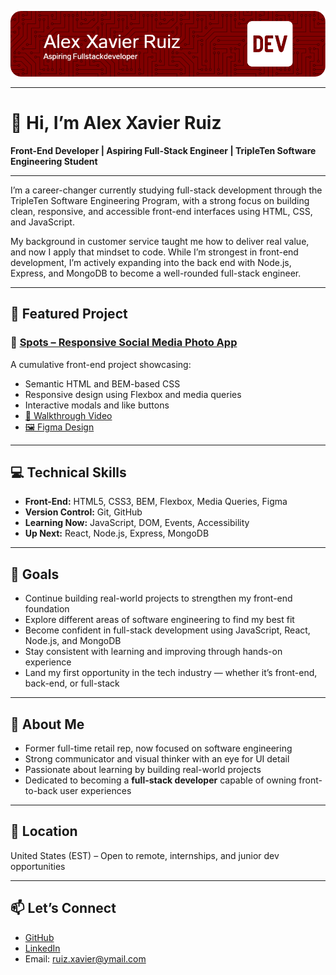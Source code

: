 ![Header](./github-header-image.png)

---

# 👋 Hi, I’m Alex Xavier Ruiz  
**Front-End Developer | Aspiring Full-Stack Engineer | TripleTen Software Engineering Student**

---

I’m a career-changer currently studying full-stack development through the TripleTen Software Engineering Program, with a strong focus on building clean, responsive, and accessible front-end interfaces using HTML, CSS, and JavaScript.

My background in customer service taught me how to deliver real value, and now I apply that mindset to code. While I’m strongest in front-end development, I’m actively expanding into the back end with Node.js, Express, and MongoDB to become a well-rounded full-stack engineer.

---

## 🚀 Featured Project

### 📸 [Spots – Responsive Social Media Photo App](https://alexxavierruiz571.github.io/se_project_spots/)
A cumulative front-end project showcasing:
- Semantic HTML and BEM-based CSS
- Responsive design using Flexbox and media queries
- Interactive modals and like buttons
- [🎥 Walkthrough Video](https://drive.google.com/file/d/1Q5FiMj5MiSts-u2yZ4Yis5umPeFqnsTx/view?usp=sharing)  
- [🖼️ Figma Design](https://www.figma.com/design/BBNm2bC3lj8QQMHlnqRsga/Sprint-3-Project--Spots?node-id=2-218&t=g0ymdBvPaXHeIC63)

---

## 💻 Technical Skills

- **Front-End:** HTML5, CSS3, BEM, Flexbox, Media Queries, Figma  
- **Version Control:** Git, GitHub  
- **Learning Now:** JavaScript, DOM, Events, Accessibility  
- **Up Next:** React, Node.js, Express, MongoDB

---

## 🎯 Goals

- Continue building real-world projects to strengthen my front-end foundation  
- Explore different areas of software engineering to find my best fit  
- Become confident in full-stack development using JavaScript, React, Node.js, and MongoDB  
- Stay consistent with learning and improving through hands-on experience  
- Land my first opportunity in the tech industry — whether it’s front-end, back-end, or full-stack

---

## 🧠 About Me

- Former full-time retail rep, now focused on software engineering  
- Strong communicator and visual thinker with an eye for UI detail  
- Passionate about learning by building real-world projects  
- Dedicated to becoming a **full-stack developer** capable of owning front-to-back user experiences

---

## 📍 Location  
United States (EST) – Open to remote, internships, and junior dev opportunities

---

## 📫 Let’s Connect  
- [GitHub](https://github.com/alexxavierruiz571)  
- [LinkedIn](www.linkedin.com/in/alex-ruiz-291a29373)  
- Email: ruiz.xavier@ymail.com
